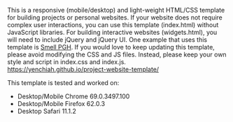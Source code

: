 This is a responsive (mobile/desktop) and light-weight HTML/CSS template for building projects or personal websites. If your website does not require complex user interactions, you can use this template (index.html) without JavaScript libraries. For building interactive websites (widgets.html), you will need to include jQuery and jQuery UI. One example that uses this template is [Smell PGH](http://smellpgh.org). If you would love to keep updating this template, please avoid modifying the CSS and JS files. Instead, please keep your own style and script in index.css and index.js.<br />
https://yenchiah.github.io/project-website-template/

This template is tested and worked on:
- Desktop/Mobile Chrome 69.0.3497.100
- Desktop/Mobile Firefox 62.0.3
- Desktop Safari 11.1.2
